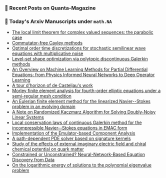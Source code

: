 ### 📝 Recent Posts on Quanta-Magazine
<!-- quanta starts -->

<!-- quanta ends -->

### 📝 Today's Arxiv Manuscripts under ``math.NA``
<!-- arxiv-math-na starts -->
* <a href="https://arxiv.org/abs/2408.12876">The local limit theorem for complex valued sequences: the parabolic case</a>
* <a href="https://arxiv.org/abs/2408.13043">Commutator-free Cayley methods</a>
* <a href="https://arxiv.org/abs/2408.13134">Optimal order time discretizations for stochastic semilinear wave equations with multiplicative noise</a>
* <a href="https://arxiv.org/abs/2408.13206">Level-set shape optimization via polytopic discontinuous Galerkin methods</a>
* <a href="https://arxiv.org/abs/2408.13222">An Overview on Machine Learning Methods for Partial Differential Equations: from Physics Informed Neural Networks to Deep Operator Learning</a>
* <a href="https://arxiv.org/abs/2408.13125">A tour d'horizon of de Casteljau's work</a>
* <a href="https://arxiv.org/abs/2302.08719">Morley finite element analysis for fourth-order elliptic equations under a semi-regular mesh condition</a>
* <a href="https://arxiv.org/abs/2308.01444">An Eulerian finite element method for the linearized Navier--Stokes problem in an evolving domain</a>
* <a href="https://arxiv.org/abs/2308.16904">A Note on Randomized Kaczmarz Algorithm for Solving Doubly-Noisy Linear Systems</a>
* <a href="https://arxiv.org/abs/2309.05585">Local conservation laws of continuous Galerkin method for the incompressible Navier--Stokes equations in EMAC form</a>
* <a href="https://arxiv.org/abs/2312.12967">Implementation of the Emulator-based Component Analysis</a>
* <a href="https://arxiv.org/abs/2403.11738">A path-dependent PDE solver based on signature kernels</a>
* <a href="https://arxiv.org/abs/2309.09281">Study of the effects of external imaginary electric field and chiral chemical potential on quark matter</a>
* <a href="https://arxiv.org/abs/2406.02581">Constrained or Unconstrained? Neural-Network-Based Equation Discovery from Data</a>
* <a href="https://arxiv.org/abs/2408.11148">On the logarithmic energy of solutions to the polynomial eigenvalue problem</a>
<!-- arxiv-math-na ends -->

